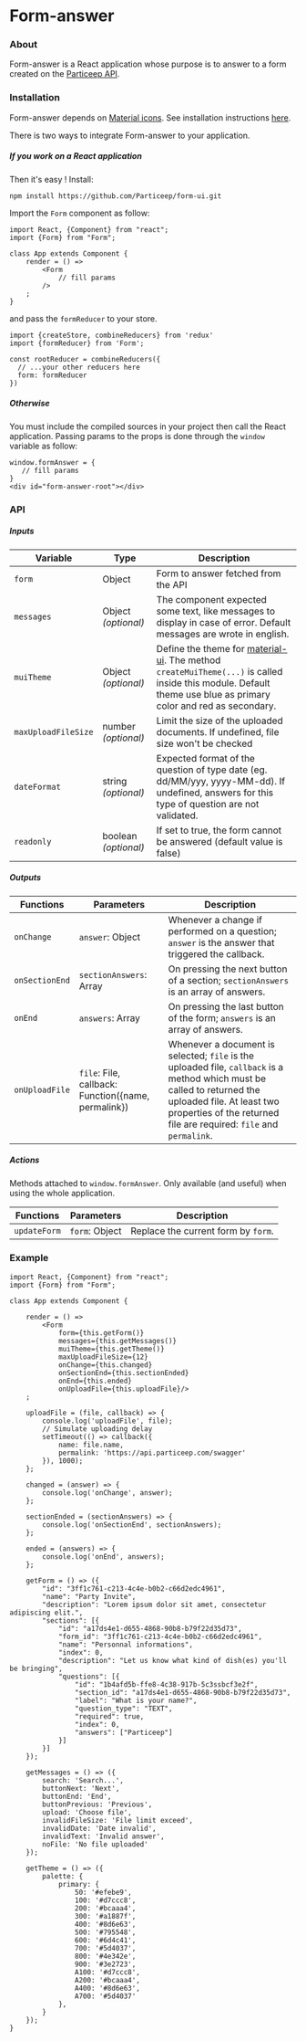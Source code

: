 # Form-answer

### About

Form-answer is a React application whose purpose is to answer to a form created on the [Particeep API](https://api.particeep.com/swagger#/form).

### Installation

Form-answer depends on [Material icons](https://material.io/icons/). See installation instructions [here](http://google.github.io/material-design-icons/#icon-font-for-the-web).

There is two ways to integrate Form-answer to your application.

##### If you work on a React application

Then it's easy ! Install:
```
npm install https://github.com/Particeep/form-ui.git
```

Import the `Form` component as follow:
```
import React, {Component} from "react";
import {Form} from "Form";

class App extends Component {
    render = () => 
        <Form
            // fill params
        />
    ;
}
```

and pass the `formReducer` to your store.
```
import {createStore, combineReducers} from 'redux'
import {formReducer} from 'Form';

const rootReducer = combineReducers({
  // ...your other reducers here
  form: formReducer
})
```

##### Otherwise

You must include the compiled sources in your project then call the React application. Passing params to the props is done through the `window` variable as follow:
 ```
 window.formAnswer = {
    // fill params
 }
 <div id="form-answer-root"></div>
 
 ```
 
### API

##### Inputs

| Variable                | Type                                       | Description                                                                                                                                                                                                                                       |
|-------------------------|--------------------------------------------|---------------------------------------------------------------------------------------------------------------------------------------------------------------------------------------------------------------------------------------------------|
| `form`                  | Object                                     | Form to answer fetched from the API                                                                                                                                                                                                               |
| `messages`              | Object _(optional)_                        | The component expected some text, like messages to display in case of error. Default messages are wrote in english.                                                                                                                               |
| `muiTheme`              | Object _(optional)_                        | Define the theme for [material-ui](https://material-ui-1dab0.firebaseapp.com/customization/themes/). The method `createMuiTheme(...)` is called inside this module. Default theme use blue as primary color and red as secondary.                 |
| `maxUploadFileSize`     | number _(optional)_                        | Limit the size of the uploaded documents. If undefined, file size won't be checked                                                                                                                                                                |
| `dateFormat`            | string _(optional)_                        | Expected format of the question of type date (eg. dd/MM/yyy, yyyy-MM-dd). If undefined, answers for this type of question are not validated.                                                                                                      |
| `readonly`              | boolean _(optional)_                       | If set to true, the form cannot be answered (default value is false)                                                                                                                                                                              |

##### Outputs

| Functions               | Parameters                                        | Description                                                                                                                                                                                                                 |
|-------------------------|---------------------------------------------------|-----------------------------------------------------------------------------------------------------------------------------------------------------------------------------------------------------------------------------|
| `onChange`              | `answer`: Object                                    | Whenever a change if performed on a question; `answer` is the answer that triggered the callback.                                                                                                                           |
| `onSectionEnd`          | `sectionAnswers`: Array                             | On pressing the next button of a section; `sectionAnswers` is an array of answers.                                                                                                                                          |
| `onEnd`                 | `answers`: Array                                    | On pressing the last button of the form; `answers` is an array of answers.                                                                                                                                                  |
| `onUploadFile`          | `file`: File, callback: Function({name, permalink}) | Whenever a document is selected; `file` is the uploaded file, `callback` is a method which must be called to returned the uploaded file. At least two properties of the returned file are required: `file` and `permalink`. |

##### Actions

Methods attached to `window.formAnswer`. Only available (and useful) when using the whole application.

| Functions               | Parameters                                        | Description                                                                                                                                                                                                                 |
|-------------------------|---------------------------------------------------|-----------------------------------------------------------------------------------------------------------------------------------------------------------------------------------------------------------------------------|
| `updateForm`            | `form`: Object                                    | Replace the current form by `form`. |

### Example

```
import React, {Component} from "react";
import {Form} from "Form";

class App extends Component {

    render = () =>
        <Form
            form={this.getForm()}
            messages={this.getMessages()}
            muiTheme={this.getTheme()}
            maxUploadFileSize={12}
            onChange={this.changed}
            onSectionEnd={this.sectionEnded}
            onEnd={this.ended}
            onUploadFile={this.uploadFile}/>
    ;

    uploadFile = (file, callback) => {
        console.log('uploadFile', file);
        // Simulate uploading delay
        setTimeout(() => callback({
            name: file.name,
            permalink: 'https://api.particeep.com/swagger'
        }), 1000);
    };

    changed = (answer) => {
        console.log('onChange', answer);
    };

    sectionEnded = (sectionAnswers) => {
        console.log('onSectionEnd', sectionAnswers);
    };

    ended = (answers) => {
        console.log('onEnd', answers);
    };

    getForm = () => ({
        "id": "3ff1c761-c213-4c4e-b0b2-c66d2edc4961",
        "name": "Party Invite",
        "description": "Lorem ipsum dolor sit amet, consectetur adipiscing elit.",
        "sections": [{
            "id": "a17ds4e1-d655-4868-90b8-b79f22d35d73",
            "form_id": "3ff1c761-c213-4c4e-b0b2-c66d2edc4961",
            "name": "Personnal informations",
            "index": 0,
            "description": "Let us know what kind of dish(es) you'll be bringing",
            "questions": [{
                "id": "1b4afd5b-ffe8-4c38-917b-5c3ssbcf3e2f",
                "section_id": "a17ds4e1-d655-4868-90b8-b79f22d35d73",
                "label": "What is your name?",
                "question_type": "TEXT",
                "required": true,
                "index": 0,
                "answers": ["Particeep"]
            }]
        }]
    });
    
    getMessages = () => ({
        search: 'Search...',
        buttonNext: 'Next',
        buttonEnd: 'End',
        buttonPrevious: 'Previous',
        upload: 'Choose file',
        invalidFileSize: 'File limit exceed',
        invalidDate: 'Date invalid',
        invalidText: 'Invalid answer',
        noFile: 'No file uploaded'
    });
            
    getTheme = () => ({
        palette: {
            primary: {
                50: '#efebe9',
                100: '#d7ccc8',
                200: '#bcaaa4',
                300: '#a1887f',
                400: '#8d6e63',
                500: '#795548',
                600: '#6d4c41',
                700: '#5d4037',
                800: '#4e342e',
                900: '#3e2723',
                A100: '#d7ccc8',
                A200: '#bcaaa4',
                A400: '#8d6e63',
                A700: '#5d4037'
            },
        }
    });
}
```
